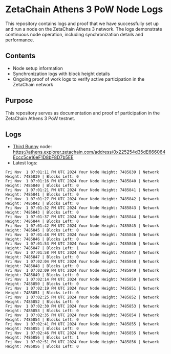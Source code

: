 # ZetaChain Athens 3 PoW Node Logs
This repository contains logs and proof that we have successfully set up and run a node on the ZetaChain Athens 3 network. The logs demonstrate continuous node operation, including synchronization details and performance.

## Contents
- Node setup information
- Synchronization logs with block height details
- Ongoing proof of work logs to verify active participation in the ZetaChain network

## Purpose
This repository serves as documentation and proof of participation in the ZetaChain Athens 3 PoW testnet.

## Logs

- [Third Bunny](https://thirdbunny.xyz/) node: https://athens.explorer.zetachain.com/address/0x225254d35dE666064Eccc5ce16eF1D8bF8D7b5EE
- Latest logs:
```
Fri Nov  1 07:01:11 PM UTC 2024 Your Node Height: 7485839 | Network Height: 7485839 | Blocks Left: 0
Fri Nov  1 07:01:16 PM UTC 2024 Your Node Height: 7485840 | Network Height: 7485840 | Blocks Left: 0
Fri Nov  1 07:01:21 PM UTC 2024 Your Node Height: 7485841 | Network Height: 7485841 | Blocks Left: 0
Fri Nov  1 07:01:27 PM UTC 2024 Your Node Height: 7485842 | Network Height: 7485842 | Blocks Left: 0
Fri Nov  1 07:01:32 PM UTC 2024 Your Node Height: 7485843 | Network Height: 7485843 | Blocks Left: 0
Fri Nov  1 07:01:37 PM UTC 2024 Your Node Height: 7485844 | Network Height: 7485844 | Blocks Left: 0
Fri Nov  1 07:01:42 PM UTC 2024 Your Node Height: 7485845 | Network Height: 7485845 | Blocks Left: 0
Fri Nov  1 07:01:48 PM UTC 2024 Your Node Height: 7485846 | Network Height: 7485846 | Blocks Left: 0
Fri Nov  1 07:01:53 PM UTC 2024 Your Node Height: 7485846 | Network Height: 7485847 | Blocks Left: 1
Fri Nov  1 07:01:58 PM UTC 2024 Your Node Height: 7485847 | Network Height: 7485847 | Blocks Left: 0
Fri Nov  1 07:02:04 PM UTC 2024 Your Node Height: 7485848 | Network Height: 7485848 | Blocks Left: 0
Fri Nov  1 07:02:09 PM UTC 2024 Your Node Height: 7485849 | Network Height: 7485849 | Blocks Left: 0
Fri Nov  1 07:02:14 PM UTC 2024 Your Node Height: 7485850 | Network Height: 7485850 | Blocks Left: 0
Fri Nov  1 07:02:19 PM UTC 2024 Your Node Height: 7485851 | Network Height: 7485851 | Blocks Left: 0
Fri Nov  1 07:02:25 PM UTC 2024 Your Node Height: 7485852 | Network Height: 7485852 | Blocks Left: 0
Fri Nov  1 07:02:30 PM UTC 2024 Your Node Height: 7485853 | Network Height: 7485853 | Blocks Left: 0
Fri Nov  1 07:02:35 PM UTC 2024 Your Node Height: 7485854 | Network Height: 7485854 | Blocks Left: 0
Fri Nov  1 07:02:41 PM UTC 2024 Your Node Height: 7485855 | Network Height: 7485855 | Blocks Left: 0
Fri Nov  1 07:02:46 PM UTC 2024 Your Node Height: 7485855 | Network Height: 7485856 | Blocks Left: 1
Fri Nov  1 07:02:51 PM UTC 2024 Your Node Height: 7485856 | Network Height: 7485856 | Blocks Left: 0
```
